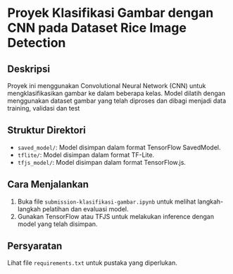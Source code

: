 # Proyek Klasifikasi Gambar dengan CNN pada Dataset Rice Image Detection

## Deskripsi
Proyek ini menggunakan Convolutional Neural Network (CNN) untuk mengklasifikasikan gambar ke dalam beberapa kelas. Model dilatih dengan menggunakan dataset gambar yang telah diproses dan dibagi menjadi data training, validasi dan test
## Struktur Direktori
- `saved_model/`: Model disimpan dalam format TensorFlow SavedModel.
- `tflite/`: Model disimpan dalam format TF-Lite.
- `tfjs_model/`: Model disimpan dalam format TensorFlow.js.

## Cara Menjalankan
1. Buka file `submission-klasifikasi-gambar.ipynb` untuk melihat langkah-langkah pelatihan dan evaluasi model.
2. Gunakan TensorFlow atau TFJS untuk melakukan inference dengan model yang telah disimpan.

## Persyaratan
Lihat file `requirements.txt` untuk pustaka yang diperlukan.
